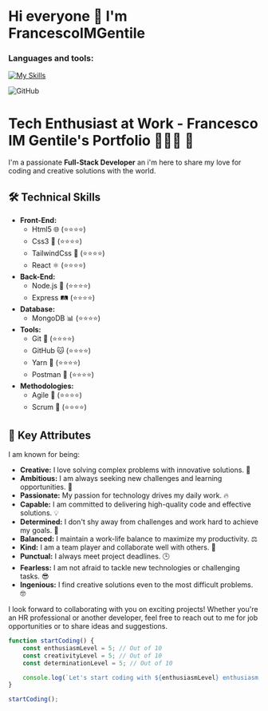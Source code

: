 ### <h1> Hi everyone 👋 I'm FrancescoIMGentile </h1>
### Languages and tools:
[![My Skills](https://skillicons.dev/icons?i=js,html,css,tailwind,react,nodejs,express,mongodb,postman,git)](https://skillicons.dev)


![GitHub](https://github.com/FrancescoIMGentile/FrancescoIMGentile/assets/120559193/048036de-bdf1-4a25-bb28-1d0d322b4bcf)

# Tech Enthusiast at Work - Francesco IM Gentile's Portfolio 💼👨‍💻 👋

I'm a passionate **Full-Stack Developer** an i'm here to share my love for coding and creative solutions with the world.

## 🛠️ Technical Skills

- **Front-End:** 
  - Html5 🌐 (⭐⭐⭐⭐)
  - Css3 🎨 (⭐⭐⭐⭐)
  - TailwindCss 🌟 (⭐⭐⭐⭐)
  - React ⚛️ (⭐⭐⭐⭐)
- **Back-End:** 
  - Node.js 🚀 (⭐⭐⭐⭐)
  - Express 🛤️ (⭐⭐⭐⭐)
- **Database:** 
  - MongoDB 📊 (⭐⭐⭐⭐)
- **Tools:** 
  - Git 📜 (⭐⭐⭐⭐)
  - GitHub 🐱 (⭐⭐⭐⭐)
  - Yarn 🧶 (⭐⭐⭐⭐)
  - Postman 📮 (⭐⭐⭐⭐)
- **Methodologies:** 
  - Agile 🏁 (⭐⭐⭐⭐)
  - Scrum 🔄 (⭐⭐⭐⭐)

## 🚀 Key Attributes

I am known for being:

- **Creative:** I love solving complex problems with innovative solutions. 🎨
- **Ambitious:** I am always seeking new challenges and learning opportunities. 🚀
- **Passionate:** My passion for technology drives my daily work. 🔥
- **Capable:** I am committed to delivering high-quality code and effective solutions. 💡
- **Determined:** I don't shy away from challenges and work hard to achieve my goals. 💪
- **Balanced:** I maintain a work-life balance to maximize my productivity. ⚖️
- **Kind:** I am a team player and collaborate well with others. 🤝
- **Punctual:** I always meet project deadlines. 🕒
- **Fearless:** I am not afraid to tackle new technologies or challenging tasks. 😎
- **Ingenious:** I find creative solutions even to the most difficult problems. 🤓


I look forward to collaborating with you on exciting projects! Whether you're an HR professional or another developer, feel free to reach out to me for job opportunities or to share ideas and suggestions.

```javascript
function startCoding() {
    const enthusiasmLevel = 5; // Out of 10
    const creativityLevel = 5; // Out of 10
    const determinationLevel = 5; // Out of 10

    console.log(`Let's start coding with ${enthusiasmLevel} enthusiasm, ${creativityLevel} creativity, and ${determinationLevel} determination! 💻`);
}

startCoding();
